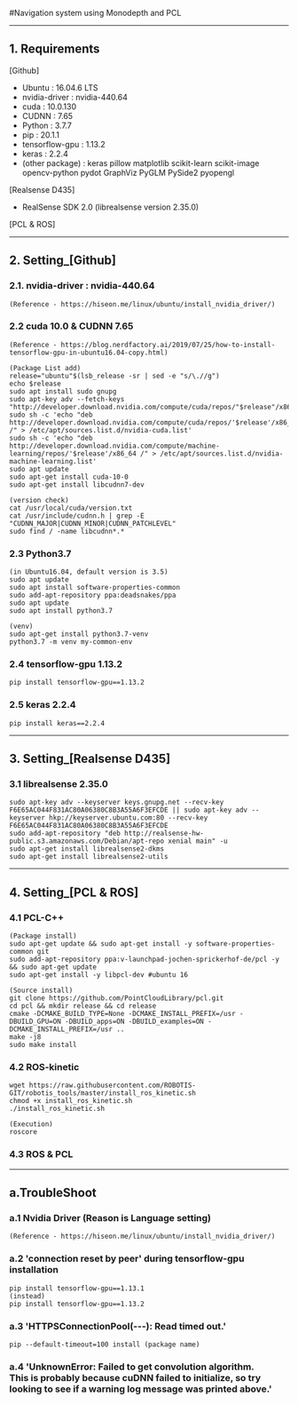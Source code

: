 #Navigation system using Monodepth and PCL

<hr/>

## 1. Requirements

 [Github]
* Ubuntu : 16.04.6 LTS
* nvidia-driver : nvidia-440.64 
* cuda : 10.0.130 
* CUDNN : 7.65
* Python : 3.7.7
* pip : 20.1.1
* tensorflow-gpu : 1.13.2
* keras : 2.2.4
* (other package) : keras pillow matplotlib scikit-learn scikit-image opencv-python pydot GraphViz PyGLM PySide2 pyopengl 

 [Realsense D435]
* RealSense SDK 2.0 (librealsense version 2.35.0)

 [PCL & ROS]

<hr/>

## 2. Setting_[Github]

### 2.1. nvidia-driver : nvidia-440.64
	(Reference - https://hiseon.me/linux/ubuntu/install_nvidia_driver/)

### 2.2 cuda 10.0 & CUDNN 7.65
	(Reference - https://blog.nerdfactory.ai/2019/07/25/how-to-install-tensorflow-gpu-in-ubuntu16.04-copy.html)

	(Package List add)
	release="ubuntu"$(lsb_release -sr | sed -e "s/\.//g")
	echo $release				
	sudo apt install sudo gnupg
	sudo apt-key adv --fetch-keys "http://developer.download.nvidia.com/compute/cuda/repos/"$release"/x86_64/7fa2af80.pub"
	sudo sh -c 'echo "deb http://developer.download.nvidia.com/compute/cuda/repos/'$release'/x86_64 /" > /etc/apt/sources.list.d/nvidia-cuda.list'
	sudo sh -c 'echo "deb http://developer.download.nvidia.com/compute/machine-learning/repos/'$release'/x86_64 /" > /etc/apt/sources.list.d/nvidia-machine-learning.list'
	sudo apt update
	sudo apt-get install cuda-10-0
	sudo apt-get install libcudnn7-dev
	
	(version check)
	cat /usr/local/cuda/version.txt
	cat /usr/include/cudnn.h | grep -E "CUDNN_MAJOR|CUDNN_MINOR|CUDNN_PATCHLEVEL"
	sudo find / -name libcudnn*.*

### 2.3 Python3.7
	(in Ubuntu16.04, default version is 3.5)
	sudo apt update 
	sudo apt install software-properties-common
	sudo add-apt-repository ppa:deadsnakes/ppa
	sudo apt update
	sudo apt install python3.7

	(venv)
	sudo apt-get install python3.7-venv
	python3.7 -m venv my-common-env

### 2.4 tensorflow-gpu 1.13.2
	pip install tensorflow-gpu==1.13.2

### 2.5 keras 2.2.4
	pip install keras==2.2.4


<hr/>

## 3. Setting_[Realsense D435]

### 3.1 librealsense 2.35.0
	sudo apt-key adv --keyserver keys.gnupg.net --recv-key F6E65AC044F831AC80A06380C8B3A55A6F3EFCDE || sudo apt-key adv --keyserver hkp://keyserver.ubuntu.com:80 --recv-key F6E65AC044F831AC80A06380C8B3A55A6F3EFCDE
	sudo add-apt-repository "deb http://realsense-hw-public.s3.amazonaws.com/Debian/apt-repo xenial main" -u
	sudo apt-get install librealsense2-dkms
	sudo apt-get install librealsense2-utils

<hr/>

## 4. Setting_[PCL & ROS]

### 4.1 PCL-C++
	(Package install)
	sudo apt-get update && sudo apt-get install -y software-properties-common git
	sudo add-apt-repository ppa:v-launchpad-jochen-sprickerhof-de/pcl -y && sudo apt-get update
	sudo apt-get install -y libpcl-dev #ubuntu 16
	
	(Source install)
	git clone https://github.com/PointCloudLibrary/pcl.git
	cd pcl && mkdir release && cd release
	cmake -DCMAKE_BUILD_TYPE=None -DCMAKE_INSTALL_PREFIX=/usr -DBUILD_GPU=ON -DBUILD_apps=ON -DBUILD_examples=ON -DCMAKE_INSTALL_PREFIX=/usr ..
	make -j8
	sudo make install

### 4.2 ROS-kinetic
	wget https://raw.githubusercontent.com/ROBOTIS-GIT/robotis_tools/master/install_ros_kinetic.sh
	chmod +x install_ros_kinetic.sh
	./install_ros_kinetic.sh 
	
	(Execution)
	roscore

### 4.3 ROS & PCL


<hr/>

## a.TroubleShoot

### a.1 Nvidia Driver (Reason is Language setting)
	(Reference - https://hiseon.me/linux/ubuntu/install_nvidia_driver/)

### a.2 'connection reset by peer' during tensorflow-gpu installation 
	pip install tensorflow-gpu==1.13.1
	(instead)
	pip install tensorflow-gpu==1.13.2

### a.3 'HTTPSConnectionPool(---): Read timed out.'
	pip --default-timeout=100 install (package name)

### a.4  'UnknownError: Failed to get convolution algorithm. <br/> This is probably because cuDNN failed to initialize, so try looking to see if a warning log message was printed above.'

	
